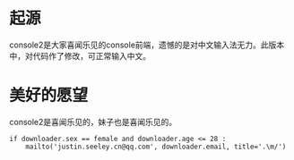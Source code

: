 # 起源
console2是大家喜闻乐见的console前端，遗憾的是对中文输入法无力。此版本中，对代码作了修改，可正常输入中文。

# 美好的愿望
console2是喜闻乐见的，妹子也是喜闻乐见的。

	if downloader.sex == female and downloader.age <= 28 :
		mailto('justin.seeley.cn@qq.com', downloader.email, title='.\m/')


